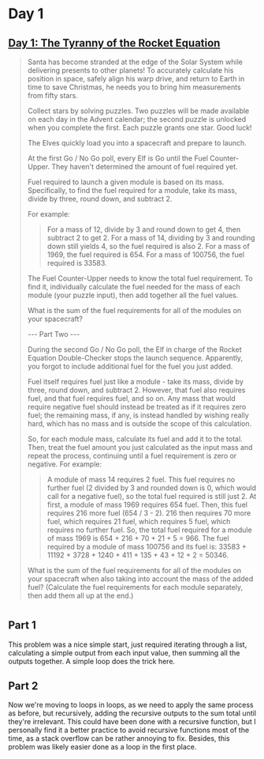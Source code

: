 # Day 1 #

## [Day 1: The Tyranny of the Rocket Equation](https://adventofcode.com/2019/day/1) ##

> Santa has become stranded at the edge of the Solar System while delivering presents to other planets! To accurately calculate his position in space, safely align his warp drive, and return to Earth in time to save Christmas, he needs you to bring him measurements from fifty stars.
>
> Collect stars by solving puzzles. Two puzzles will be made available on each day in the Advent calendar; the second puzzle is unlocked when you complete the first. Each puzzle grants one star. Good luck!
>
> The Elves quickly load you into a spacecraft and prepare to launch.
>
> At the first Go / No Go poll, every Elf is Go until the Fuel Counter-Upper. They haven't determined the amount of fuel required yet.
> 
> Fuel required to launch a given module is based on its mass. Specifically, to find the fuel required for a module, take its mass, divide by three, round down, and subtract 2.
> 
> For example:
> 
>>    For a mass of 12, divide by 3 and round down to get 4, then subtract 2 to get 2.
>>    For a mass of 14, dividing by 3 and rounding down still yields 4, so the fuel required is also 2.
>>    For a mass of 1969, the fuel required is 654.
>>    For a mass of 100756, the fuel required is 33583.
>
> The Fuel Counter-Upper needs to know the total fuel requirement. To find it, individually calculate the fuel needed for the mass of each module (your puzzle input), then add together all the fuel values.
>
> What is the sum of the fuel requirements for all of the modules on your spacecraft?
>
> --- Part Two ---
> 
> During the second Go / No Go poll, the Elf in charge of the Rocket Equation Double-Checker stops the launch sequence. Apparently, you forgot to include additional fuel for the fuel you just added.
>
> Fuel itself requires fuel just like a module - take its mass, divide by three, round down, and subtract 2. However, that fuel also requires fuel, and that fuel requires fuel, and so on. Any mass that would require negative fuel should instead be treated as if it requires zero fuel; the remaining mass, if any, is instead handled by wishing really hard, which has no mass and is outside the scope of this calculation.
>
> So, for each module mass, calculate its fuel and add it to the total. Then, treat the fuel amount you just calculated as the input mass and repeat the process, continuing until a fuel requirement is zero or negative. For example:
>
>>    A module of mass 14 requires 2 fuel. This fuel requires no further fuel (2 divided by 3 and rounded down is 0, which would call for a negative fuel), so the total fuel required is still just 2.
>>    At first, a module of mass 1969 requires 654 fuel. Then, this fuel requires 216 more fuel (654 / 3 - 2). 216 then requires 70 more fuel, which requires 21 fuel, which requires 5 fuel, which requires no further fuel. So, the total fuel required for a module of mass 1969 is 654 + 216 + 70 + 21 + 5 = 966.
>>    The fuel required by a module of mass 100756 and its fuel is: 33583 + 11192 + 3728 + 1240 + 411 + 135 + 43 + 12 + 2 = 50346.
>
>What is the sum of the fuel requirements for all of the modules on your spacecraft when also taking into account the mass of the added fuel? (Calculate the fuel requirements for each module separately, then add them all up at the end.)

#

## Part 1 ##

This problem was a nice simple start, just required iterating through a list, calculating a simple output from each input value, then summing all the outputs together. A simple loop does the trick here.

## Part 2 ##

Now we're moving to loops in loops, as we need to apply the same process as before, but recursively, adding the recursive outputs to the sum total until they're irrelevant. This could have been done with a recursive function, but I personally find it a better practice to avoid recursive functions most of the time, as a stack overflow can be rather annoying to fix. Besides, this problem was likely easier done as a loop in the first place.